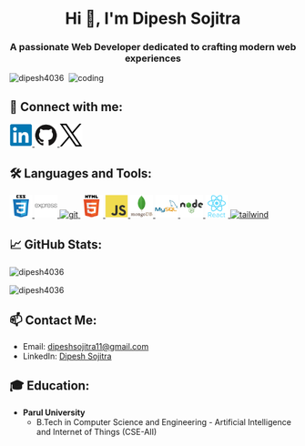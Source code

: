 <h1 align="center">Hi 👋, I'm Dipesh Sojitra</h1>
<h3 align="center">A passionate Web Developer dedicated to crafting modern web experiences</h3>

<img align="right" alt="coding" width="400" src="https://img.freepik.com/free-photo/3d-rendering-kid-playing-digital-game_23-2150898496.jpg?t=st=1705481056~exp=1705484656~hmac=b57a5ae3b002a99cabb69ee7f17b08b8f08a3f3335dfd89cf4034e7a8ff5948f&w=1380">

<p align="left"> 
  <img src="https://komarev.com/ghpvc/?username=dipesh4036&label=Profile%20views&color=0e75b6&style=flat" alt="dipesh4036" /> 
</p>

## 🔗 Connect with me:
<p align="left">
  <a href="https://linkedin.com/in/yourlinkedinprofile" target="_blank">
    <img src="https://raw.githubusercontent.com/devicons/devicon/master/icons/linkedin/linkedin-original.svg" alt="linkedin" width="40" height="40"/>
  </a>
  <a href="https://github.com/yourgithubusername" target="_blank">
    <img src="https://raw.githubusercontent.com/devicons/devicon/master/icons/github/github-original.svg" alt="github" width="40" height="40"/>
  </a>
  <a href="https://twitter.com/yourtwitterusername" target="_blank">
    <img src="https://raw.githubusercontent.com/devicons/devicon/master/icons/twitter/twitter-original.svg" alt="twitter" width="40" height="40"/>
  </a>
</p>

## 🛠 Languages and Tools:
<p align="left">
  <a href="https://www.w3schools.com/css/" target="_blank" rel="noreferrer">
    <img src="https://raw.githubusercontent.com/devicons/devicon/master/icons/css3/css3-original-wordmark.svg" alt="css3" width="40" height="40"/>
  </a> 
  <a href="https://expressjs.com" target="_blank" rel="noreferrer">
    <img src="https://raw.githubusercontent.com/devicons/devicon/master/icons/express/express-original-wordmark.svg" alt="express" width="40" height="40"/>
  </a> 
  <a href="https://git-scm.com/" target="_blank" rel="noreferrer">
    <img src="https://www.vectorlogo.zone/logos/git-scm/git-scm-icon.svg" alt="git" width="40" height="40"/>
  </a> 
  <a href="https://www.w3.org/html/" target="_blank" rel="noreferrer">
    <img src="https://raw.githubusercontent.com/devicons/devicon/master/icons/html5/html5-original-wordmark.svg" alt="html5" width="40" height="40"/>
  </a> 
  <a href="https://developer.mozilla.org/en-US/docs/Web/JavaScript" target="_blank" rel="noreferrer">
    <img src="https://raw.githubusercontent.com/devicons/devicon/master/icons/javascript/javascript-original.svg" alt="javascript" width="40" height="40"/>
  </a> 
  <a href="https://www.mongodb.com/" target="_blank" rel="noreferrer">
    <img src="https://raw.githubusercontent.com/devicons/devicon/master/icons/mongodb/mongodb-original-wordmark.svg" alt="mongodb" width="40" height="40"/>
  </a> 
  <a href="https://www.mysql.com/" target="_blank" rel="noreferrer">
    <img src="https://raw.githubusercontent.com/devicons/devicon/master/icons/mysql/mysql-original-wordmark.svg" alt="mysql" width="40" height="40"/>
  </a> 
  <a href="https://nodejs.org" target="_blank" rel="noreferrer">
    <img src="https://raw.githubusercontent.com/devicons/devicon/master/icons/nodejs/nodejs-original-wordmark.svg" alt="nodejs" width="40" height="40"/>
  </a> 
  <a href="https://reactjs.org/" target="_blank" rel="noreferrer">
    <img src="https://raw.githubusercontent.com/devicons/devicon/master/icons/react/react-original-wordmark.svg" alt="react" width="40" height="40"/>
  </a> 
  <a href="https://tailwindcss.com/" target="_blank" rel="noreferrer">
    <img src="https://www.vectorlogo.zone/logos/tailwindcss/tailwindcss-icon.svg" alt="tailwind" width="40" height="40"/>
  </a> 
</p>

## 📈 GitHub Stats:
<p>
  <img align="center" src="https://github-readme-stats.vercel.app/api?username=dipesh4036&show_icons=true&locale=en" alt="dipesh4036" />
</p>
<p>
  <img align="center" src="https://github-readme-stats.vercel.app/api/top-langs?username=dipesh4036&show_icons=true&locale=en&layout=compact" alt="dipesh4036" />
</p>

## 📫 Contact Me:
- Email: [dipeshsojitra11@gmail.com](mailto:dipeshsojitra11@gmail.com)
- LinkedIn: [Dipesh Sojitra](https://linkedin.com/in/yourlinkedinprofile)

## 🎓 Education:
- **Parul University**
  - B.Tech in Computer Science and Engineering - Artificial Intelligence and Internet of Things (CSE-AII)
